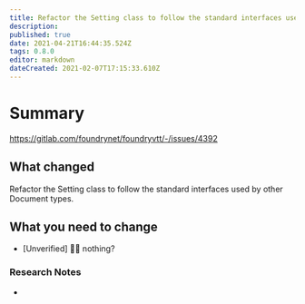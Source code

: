 ```yaml
---
title: Refactor the Setting class to follow the standard interfaces used by other Document types
description: 
published: true
date: 2021-04-21T16:44:35.524Z
tags: 0.8.0
editor: markdown
dateCreated: 2021-02-07T17:15:33.610Z
---
```


# Summary
https://gitlab.com/foundrynet/foundryvtt/-/issues/4392

## What changed

Refactor the Setting class to follow the standard interfaces used by other Document types.

## What you need to change

- [Unverified] :man_shrugging: nothing?

### Research Notes

- 